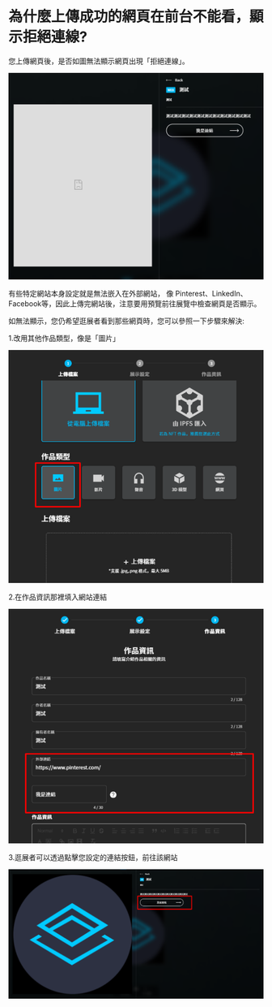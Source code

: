 # 為什麼上傳成功的網頁在前台不能看，顯示拒絕連線?

您上傳網頁後，是否如圖無法顯示網頁出現「拒絕連線」。

![](<../../../.gitbook/assets/螢幕擷取畫面 2022-05-23 132919.png>)

有些特定網站本身設定就是無法嵌入在外部網站， 像 Pinterest、LinkedIn、Facebook等，因此上傳完網站後，注意要用預覽前往展覽中檢查網頁是否顯示。

如無法顯示，您仍希望逛展者看到那些網頁時，您可以參照一下步驟來解決:

1.改用其他作品類型，像是「圖片」

![](<../../../.gitbook/assets/image (6).png>)

2.在作品資訊那裡填入網站連結

![](<../../../.gitbook/assets/image (4).png>)

3.逛展者可以透過點擊您設定的連結按鈕，前往該網站

![](<../../../.gitbook/assets/image (5).png>)
